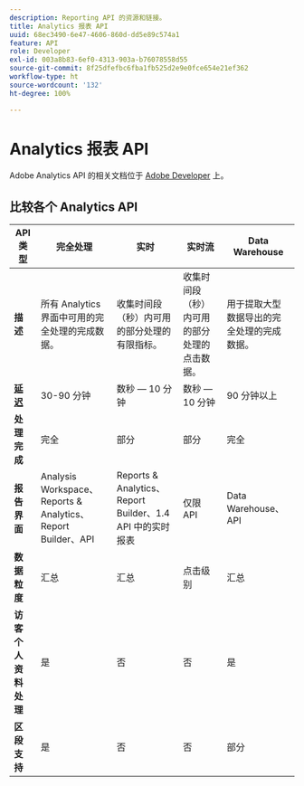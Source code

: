 ```yaml
---
description: Reporting API 的资源和链接。
title: Analytics 报表 API
uuid: 68ec3490-6e47-4606-860d-dd5e89c574a1
feature: API
role: Developer
exl-id: 003a8b83-6ef0-4313-903a-b76078558d55
source-git-commit: 8f25dfefbc6fba1fb525d2e9e0fce654e21ef362
workflow-type: ht
source-wordcount: '132'
ht-degree: 100%

---
```


# Analytics 报表 API

Adobe Analytics API 的相关文档位于 [Adobe Developer](https://developer.adobe.com/analytics-apis/docs/2.0/) 上。

## 比较各个 Analytics API

| **API 类型** | **完全处理** | **实时** | **实时流** | **Data Warehouse** |
| --- | --- | --- | --- | --- |
| **描述** | 所有 Analytics 界面中可用的完全处理的完成数据。 | 收集时间段（秒）内可用的部分处理的有限指标。 | 收集时间段（秒）内可用的部分处理的点击数据。 | 用于提取大型数据导出的完全处理的完成数据。 |
| [**延迟**](/help/technotes/latency.md) | 30-90 分钟 | 数秒 — 10 分钟 | 数秒 — 10 分钟 | 90 分钟以上 |
| **处理完成** | 完全 | 部分 | 部分 | 完全 |
| **报告界面** | Analysis Workspace、Reports &amp; Analytics、Report Builder、API | Reports &amp; Analytics、Report Builder、1.4 API 中的实时报表 | 仅限 API | Data Warehouse、API |
| **数据粒度** | 汇总 | 汇总 | 点击级别 | 汇总 |
| **访客个人资料处理** | 是 | 否 | 否 | 是 |
| **区段支持** | 是 | 否 | 否 | 部分 |
